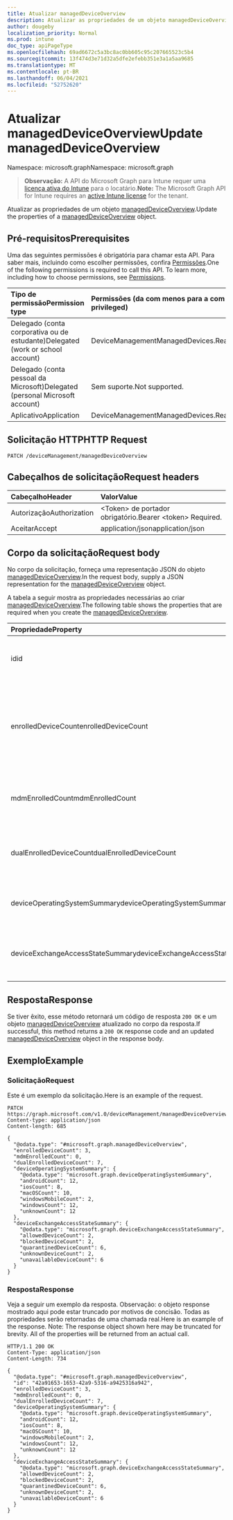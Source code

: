 ```yaml
---
title: Atualizar managedDeviceOverview
description: Atualizar as propriedades de um objeto managedDeviceOverview.
author: dougeby
localization_priority: Normal
ms.prod: intune
doc_type: apiPageType
ms.openlocfilehash: 69ad6672c5a3bc8ac0bb605c95c207665523c5b4
ms.sourcegitcommit: 13f474d3e71d32a5dfe2efebb351e3a1a5aa9685
ms.translationtype: MT
ms.contentlocale: pt-BR
ms.lasthandoff: 06/04/2021
ms.locfileid: "52752620"
---
```

# <a name="update-manageddeviceoverview"></a><span data-ttu-id="69d6d-103">Atualizar managedDeviceOverview</span><span class="sxs-lookup"><span data-stu-id="69d6d-103">Update managedDeviceOverview</span></span>

<span data-ttu-id="69d6d-104">Namespace: microsoft.graph</span><span class="sxs-lookup"><span data-stu-id="69d6d-104">Namespace: microsoft.graph</span></span>

> <span data-ttu-id="69d6d-105">**Observação:** A API do Microsoft Graph para Intune requer uma [licença ativa do Intune](https://go.microsoft.com/fwlink/?linkid=839381) para o locatário.</span><span class="sxs-lookup"><span data-stu-id="69d6d-105">**Note:** The Microsoft Graph API for Intune requires an [active Intune license](https://go.microsoft.com/fwlink/?linkid=839381) for the tenant.</span></span>

<span data-ttu-id="69d6d-106">Atualizar as propriedades de um objeto [managedDeviceOverview](../resources/intune-devices-manageddeviceoverview.md).</span><span class="sxs-lookup"><span data-stu-id="69d6d-106">Update the properties of a [managedDeviceOverview](../resources/intune-devices-manageddeviceoverview.md) object.</span></span>

## <a name="prerequisites"></a><span data-ttu-id="69d6d-107">Pré-requisitos</span><span class="sxs-lookup"><span data-stu-id="69d6d-107">Prerequisites</span></span>
<span data-ttu-id="69d6d-p101">Uma das seguintes permissões é obrigatória para chamar esta API. Para saber mais, incluindo como escolher permissões, confira [Permissões](/graph/permissions-reference).</span><span class="sxs-lookup"><span data-stu-id="69d6d-p101">One of the following permissions is required to call this API. To learn more, including how to choose permissions, see [Permissions](/graph/permissions-reference).</span></span>

|<span data-ttu-id="69d6d-110">Tipo de permissão</span><span class="sxs-lookup"><span data-stu-id="69d6d-110">Permission type</span></span>|<span data-ttu-id="69d6d-111">Permissões (da com menos para a com mais privilégios)</span><span class="sxs-lookup"><span data-stu-id="69d6d-111">Permissions (from least to most privileged)</span></span>|
|:---|:---|
|<span data-ttu-id="69d6d-112">Delegado (conta corporativa ou de estudante)</span><span class="sxs-lookup"><span data-stu-id="69d6d-112">Delegated (work or school account)</span></span>|<span data-ttu-id="69d6d-113">DeviceManagementManagedDevices.ReadWrite.All</span><span class="sxs-lookup"><span data-stu-id="69d6d-113">DeviceManagementManagedDevices.ReadWrite.All</span></span>|
|<span data-ttu-id="69d6d-114">Delegado (conta pessoal da Microsoft)</span><span class="sxs-lookup"><span data-stu-id="69d6d-114">Delegated (personal Microsoft account)</span></span>|<span data-ttu-id="69d6d-115">Sem suporte.</span><span class="sxs-lookup"><span data-stu-id="69d6d-115">Not supported.</span></span>|
|<span data-ttu-id="69d6d-116">Aplicativo</span><span class="sxs-lookup"><span data-stu-id="69d6d-116">Application</span></span>|<span data-ttu-id="69d6d-117">DeviceManagementManagedDevices.ReadWrite.All</span><span class="sxs-lookup"><span data-stu-id="69d6d-117">DeviceManagementManagedDevices.ReadWrite.All</span></span>|

## <a name="http-request"></a><span data-ttu-id="69d6d-118">Solicitação HTTP</span><span class="sxs-lookup"><span data-stu-id="69d6d-118">HTTP Request</span></span>
<!-- {
  "blockType": "ignored"
}
-->
``` http
PATCH /deviceManagement/managedDeviceOverview
```

## <a name="request-headers"></a><span data-ttu-id="69d6d-119">Cabeçalhos de solicitação</span><span class="sxs-lookup"><span data-stu-id="69d6d-119">Request headers</span></span>
|<span data-ttu-id="69d6d-120">Cabeçalho</span><span class="sxs-lookup"><span data-stu-id="69d6d-120">Header</span></span>|<span data-ttu-id="69d6d-121">Valor</span><span class="sxs-lookup"><span data-stu-id="69d6d-121">Value</span></span>|
|:---|:---|
|<span data-ttu-id="69d6d-122">Autorização</span><span class="sxs-lookup"><span data-stu-id="69d6d-122">Authorization</span></span>|<span data-ttu-id="69d6d-123">&lt;Token&gt; de portador obrigatório.</span><span class="sxs-lookup"><span data-stu-id="69d6d-123">Bearer &lt;token&gt; Required.</span></span>|
|<span data-ttu-id="69d6d-124">Aceitar</span><span class="sxs-lookup"><span data-stu-id="69d6d-124">Accept</span></span>|<span data-ttu-id="69d6d-125">application/json</span><span class="sxs-lookup"><span data-stu-id="69d6d-125">application/json</span></span>|

## <a name="request-body"></a><span data-ttu-id="69d6d-126">Corpo da solicitação</span><span class="sxs-lookup"><span data-stu-id="69d6d-126">Request body</span></span>
<span data-ttu-id="69d6d-127">No corpo da solicitação, forneça uma representação JSON do objeto [managedDeviceOverview](../resources/intune-devices-manageddeviceoverview.md).</span><span class="sxs-lookup"><span data-stu-id="69d6d-127">In the request body, supply a JSON representation for the [managedDeviceOverview](../resources/intune-devices-manageddeviceoverview.md) object.</span></span>

<span data-ttu-id="69d6d-128">A tabela a seguir mostra as propriedades necessárias ao criar [managedDeviceOverview](../resources/intune-devices-manageddeviceoverview.md).</span><span class="sxs-lookup"><span data-stu-id="69d6d-128">The following table shows the properties that are required when you create the [managedDeviceOverview](../resources/intune-devices-manageddeviceoverview.md).</span></span>

|<span data-ttu-id="69d6d-129">Propriedade</span><span class="sxs-lookup"><span data-stu-id="69d6d-129">Property</span></span>|<span data-ttu-id="69d6d-130">Tipo</span><span class="sxs-lookup"><span data-stu-id="69d6d-130">Type</span></span>|<span data-ttu-id="69d6d-131">Descrição</span><span class="sxs-lookup"><span data-stu-id="69d6d-131">Description</span></span>|
|:---|:---|:---|
|<span data-ttu-id="69d6d-132">id</span><span class="sxs-lookup"><span data-stu-id="69d6d-132">id</span></span>|<span data-ttu-id="69d6d-133">Cadeia de caracteres</span><span class="sxs-lookup"><span data-stu-id="69d6d-133">String</span></span>|<span data-ttu-id="69d6d-134">O identificador exclusivo do resumo</span><span class="sxs-lookup"><span data-stu-id="69d6d-134">Unique Identifier for the summary</span></span>|
|<span data-ttu-id="69d6d-135">enrolledDeviceCount</span><span class="sxs-lookup"><span data-stu-id="69d6d-135">enrolledDeviceCount</span></span>|<span data-ttu-id="69d6d-136">Int32</span><span class="sxs-lookup"><span data-stu-id="69d6d-136">Int32</span></span>|<span data-ttu-id="69d6d-137">Contagem total de dispositivos registrados.</span><span class="sxs-lookup"><span data-stu-id="69d6d-137">Total enrolled device count.</span></span> <span data-ttu-id="69d6d-138">Não inclui dispositivos PC gerenciados pelo Intune PC Agent</span><span class="sxs-lookup"><span data-stu-id="69d6d-138">Does not include PC devices managed via Intune PC Agent</span></span>|
|<span data-ttu-id="69d6d-139">mdmEnrolledCount</span><span class="sxs-lookup"><span data-stu-id="69d6d-139">mdmEnrolledCount</span></span>|<span data-ttu-id="69d6d-140">Int32</span><span class="sxs-lookup"><span data-stu-id="69d6d-140">Int32</span></span>|<span data-ttu-id="69d6d-141">O número de dispositivos registrados no MDM</span><span class="sxs-lookup"><span data-stu-id="69d6d-141">The number of devices enrolled in MDM</span></span>|
|<span data-ttu-id="69d6d-142">dualEnrolledDeviceCount</span><span class="sxs-lookup"><span data-stu-id="69d6d-142">dualEnrolledDeviceCount</span></span>|<span data-ttu-id="69d6d-143">Int32</span><span class="sxs-lookup"><span data-stu-id="69d6d-143">Int32</span></span>|<span data-ttu-id="69d6d-144">O número de dispositivos registrados no MDM e no EAS</span><span class="sxs-lookup"><span data-stu-id="69d6d-144">The number of devices enrolled in both MDM and EAS</span></span>|
|<span data-ttu-id="69d6d-145">deviceOperatingSystemSummary</span><span class="sxs-lookup"><span data-stu-id="69d6d-145">deviceOperatingSystemSummary</span></span>|[<span data-ttu-id="69d6d-146">deviceOperatingSystemSummary</span><span class="sxs-lookup"><span data-stu-id="69d6d-146">deviceOperatingSystemSummary</span></span>](../resources/intune-devices-deviceoperatingsystemsummary.md)|<span data-ttu-id="69d6d-147">Resumo do sistema operacional do dispositivo.</span><span class="sxs-lookup"><span data-stu-id="69d6d-147">Device operating system summary.</span></span>|
|<span data-ttu-id="69d6d-148">deviceExchangeAccessStateSummary</span><span class="sxs-lookup"><span data-stu-id="69d6d-148">deviceExchangeAccessStateSummary</span></span>|[<span data-ttu-id="69d6d-149">deviceExchangeAccessStateSummary</span><span class="sxs-lookup"><span data-stu-id="69d6d-149">deviceExchangeAccessStateSummary</span></span>](../resources/intune-devices-deviceexchangeaccessstatesummary.md)|<span data-ttu-id="69d6d-150">Distribuição do Estado de acesso do Exchange no Intune</span><span class="sxs-lookup"><span data-stu-id="69d6d-150">Distribution of Exchange Access State in Intune</span></span>|



## <a name="response"></a><span data-ttu-id="69d6d-151">Resposta</span><span class="sxs-lookup"><span data-stu-id="69d6d-151">Response</span></span>
<span data-ttu-id="69d6d-152">Se tiver êxito, esse método retornará um código de resposta `200 OK` e um objeto [managedDeviceOverview](../resources/intune-devices-manageddeviceoverview.md) atualizado no corpo da resposta.</span><span class="sxs-lookup"><span data-stu-id="69d6d-152">If successful, this method returns a `200 OK` response code and an updated [managedDeviceOverview](../resources/intune-devices-manageddeviceoverview.md) object in the response body.</span></span>

## <a name="example"></a><span data-ttu-id="69d6d-153">Exemplo</span><span class="sxs-lookup"><span data-stu-id="69d6d-153">Example</span></span>

### <a name="request"></a><span data-ttu-id="69d6d-154">Solicitação</span><span class="sxs-lookup"><span data-stu-id="69d6d-154">Request</span></span>
<span data-ttu-id="69d6d-155">Este é um exemplo da solicitação.</span><span class="sxs-lookup"><span data-stu-id="69d6d-155">Here is an example of the request.</span></span>
``` http
PATCH https://graph.microsoft.com/v1.0/deviceManagement/managedDeviceOverview
Content-type: application/json
Content-length: 685

{
  "@odata.type": "#microsoft.graph.managedDeviceOverview",
  "enrolledDeviceCount": 3,
  "mdmEnrolledCount": 0,
  "dualEnrolledDeviceCount": 7,
  "deviceOperatingSystemSummary": {
    "@odata.type": "microsoft.graph.deviceOperatingSystemSummary",
    "androidCount": 12,
    "iosCount": 8,
    "macOSCount": 10,
    "windowsMobileCount": 2,
    "windowsCount": 12,
    "unknownCount": 12
  },
  "deviceExchangeAccessStateSummary": {
    "@odata.type": "microsoft.graph.deviceExchangeAccessStateSummary",
    "allowedDeviceCount": 2,
    "blockedDeviceCount": 2,
    "quarantinedDeviceCount": 6,
    "unknownDeviceCount": 2,
    "unavailableDeviceCount": 6
  }
}
```

### <a name="response"></a><span data-ttu-id="69d6d-156">Resposta</span><span class="sxs-lookup"><span data-stu-id="69d6d-156">Response</span></span>
<span data-ttu-id="69d6d-p103">Veja a seguir um exemplo da resposta. Observação: o objeto response mostrado aqui pode estar truncado por motivos de concisão. Todas as propriedades serão retornadas de uma chamada real.</span><span class="sxs-lookup"><span data-stu-id="69d6d-p103">Here is an example of the response. Note: The response object shown here may be truncated for brevity. All of the properties will be returned from an actual call.</span></span>
``` http
HTTP/1.1 200 OK
Content-Type: application/json
Content-Length: 734

{
  "@odata.type": "#microsoft.graph.managedDeviceOverview",
  "id": "42a91653-1653-42a9-5316-a9425316a942",
  "enrolledDeviceCount": 3,
  "mdmEnrolledCount": 0,
  "dualEnrolledDeviceCount": 7,
  "deviceOperatingSystemSummary": {
    "@odata.type": "microsoft.graph.deviceOperatingSystemSummary",
    "androidCount": 12,
    "iosCount": 8,
    "macOSCount": 10,
    "windowsMobileCount": 2,
    "windowsCount": 12,
    "unknownCount": 12
  },
  "deviceExchangeAccessStateSummary": {
    "@odata.type": "microsoft.graph.deviceExchangeAccessStateSummary",
    "allowedDeviceCount": 2,
    "blockedDeviceCount": 2,
    "quarantinedDeviceCount": 6,
    "unknownDeviceCount": 2,
    "unavailableDeviceCount": 6
  }
}
```




